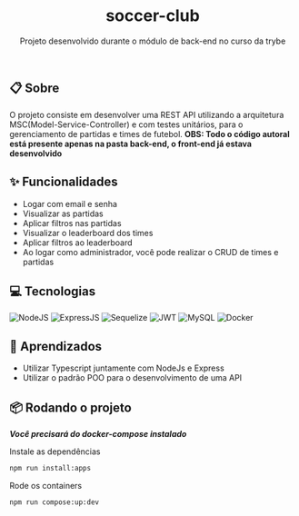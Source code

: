 <h1 align="center" height="700">
  soccer-club
</h1>
<p align="center">
  Projeto desenvolvido durante o módulo de back-end no curso da trybe
</p>

<br>

## 📋 Sobre
O projeto consiste em desenvolver uma REST API utilizando a arquitetura MSC(Model-Service-Controller) e com testes unitários, para o gerenciamento de partidas e times de futebol.
**OBS: Todo o código autoral está presente apenas na pasta back-end, o front-end já estava desenvolvido**

## ✨ Funcionalidades
- Logar com email e senha
- Visualizar as partidas 
- Aplicar filtros nas partidas
- Visualizar o leaderboard dos times
- Aplicar filtros ao leaderboard
- Ao logar como administrador, você pode realizar o CRUD de times e partidas

## 💻 Tecnologias
![NodeJS](https://img.shields.io/badge/Node.js-43853D?style=for-the-badge&logo=node.js&logoColor=white)
![ExpressJS](https://img.shields.io/badge/Express.js-black?style=for-the-badge&logo=express)
![Sequelize](https://img.shields.io/badge/Sequelize-0C3E6F?style=for-the-badge&logo=sequelize)
![JWT](https://img.shields.io/badge/JWT-fb015b?style=for-the-badge&logo=JSONWebTokens)
![MySQL](https://img.shields.io/badge/MySQL-1C1C1C?style=for-the-badge&logo=mysql)
![Docker](https://img.shields.io/badge/docker%20-%230db7ed.svg?&style=for-the-badge&logo=docker&logoColor=white)

## 🧠 Aprendizados
- Utilizar Typescript juntamente com NodeJs e Express
- Utilizar o padrão POO para o desenvolvimento de uma API

## 📦 Rodando o projeto

**_Você precisará do docker-compose instalado_**

Instale as dependências
```bash
npm run install:apps
```
Rode os containers
```bash
npm run compose:up:dev
```

